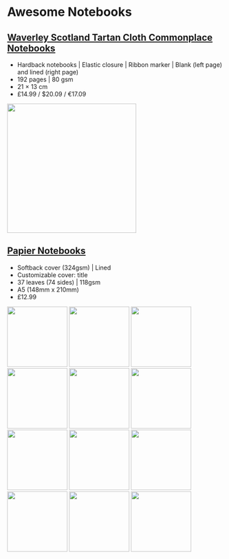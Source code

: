 # Awesome Notebooks


## [Waverley Scotland Tartan Cloth Commonplace Notebooks](https://www.waverley-books.co.uk/store/product/19_waverley-scotland-large-format-commonplace-notebooks/132_waverley-scotland-tartan-cloth-commonplace-notebooks-large-format--black-watch/)

- Hardback notebooks | Elastic closure | Ribbon marker | Blank (left page) and lined (right page)
- 192 pages | 80 gsm
- 21 × 13 cm
- £14.99 / $20.09 / €17.09
    
<img src="https://www.waverley-books.co.uk/products/416-zoom.jpg" width="300"/>



## [Papier Notebooks](https://www.papier.com/stationery/notebooks/)

- Softback cover (324gsm) | Lined
- Customizable cover: title
- 37 leaves (74 sides) | 118gsm
- A5 (148mm x 210mm)
- £12.99

<img src="https://d1o785do8fyxgx.cloudfront.net/designable_sheets/previews/000/007/548/original/data?1474458339" width="140"/> <img src="https://d1o785do8fyxgx.cloudfront.net/designable_sheets/previews/000/013/899/original/data?1479407078" width="140"/> <img src="https://d1o785do8fyxgx.cloudfront.net/designable_sheets/previews/000/006/690/original/data?1461691547" width="140"/> <img src="https://d1o785do8fyxgx.cloudfront.net/designable_sheets/previews/000/027/328/original/data?1503408465" width="140"/> <img src="https://d1o785do8fyxgx.cloudfront.net/designable_sheets/previews/000/013/952/original/data?1479468916" width="140"/> <img src="https://d1o785do8fyxgx.cloudfront.net/designable_sheets/previews/000/010/153/original/data?1472569973" width="140"/> <img src="https://d1o785do8fyxgx.cloudfront.net/designable_sheets/previews/000/010/150/original/data?1470842475" width="140"/> <img src="https://d1o785do8fyxgx.cloudfront.net/designable_sheets/previews/000/013/639/original/data?1478802026" width="140"/> <img src="https://d1o785do8fyxgx.cloudfront.net/designable_sheets/previews/000/014/470/original/data?1480433135" width="140"/> <img src="https://d1o785do8fyxgx.cloudfront.net/designable_sheets/previews/000/013/362/original/data?1478259311" width="140"/> <img src="https://d1o785do8fyxgx.cloudfront.net/designable_sheets/previews/000/016/732/original/data?1503481569" width="140"/> <img src="https://d1o785do8fyxgx.cloudfront.net/designable_sheets/previews/000/031/829/original/data?1511946075" width="140"/>


